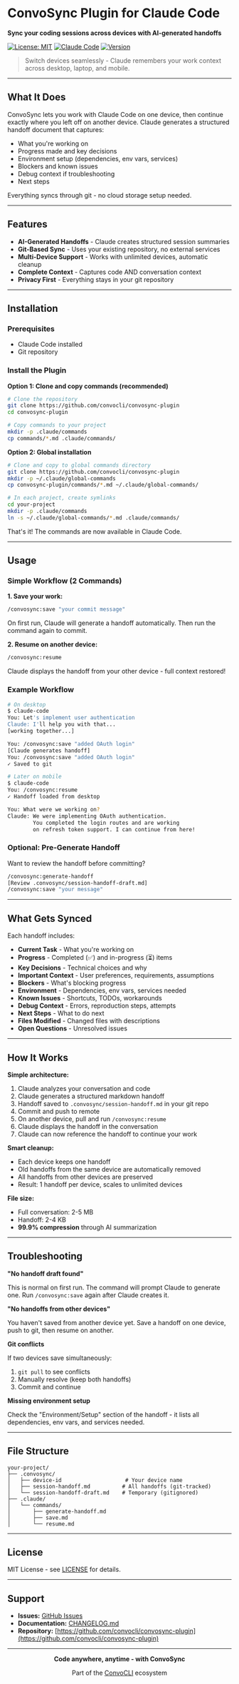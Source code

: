 # ConvoSync Plugin for Claude Code

**Sync your coding sessions across devices with AI-generated handoffs**

[![License: MIT](https://img.shields.io/badge/License-MIT-yellow.svg)](https://opensource.org/licenses/MIT)
[![Claude Code](https://img.shields.io/badge/Claude-Code-blue.svg)](https://claude.ai/code)
[![Version](https://img.shields.io/badge/version-1.0.0-brightgreen.svg)](https://github.com/convocli/convosync-plugin/blob/main/CHANGELOG.md)

> Switch devices seamlessly - Claude remembers your work context across desktop, laptop, and mobile.

---

## What It Does

ConvoSync lets you work with Claude Code on one device, then continue exactly where you left off on another device. Claude generates a structured handoff document that captures:

- What you're working on
- Progress made and key decisions
- Environment setup (dependencies, env vars, services)
- Blockers and known issues
- Debug context if troubleshooting
- Next steps

Everything syncs through git - no cloud storage setup needed.

---

## Features

- **AI-Generated Handoffs** - Claude creates structured session summaries
- **Git-Based Sync** - Uses your existing repository, no external services
- **Multi-Device Support** - Works with unlimited devices, automatic cleanup
- **Complete Context** - Captures code AND conversation context
- **Privacy First** - Everything stays in your git repository

---

## Installation

### Prerequisites

- Claude Code installed
- Git repository

### Install the Plugin

**Option 1: Clone and copy commands (recommended)**

```bash
# Clone the repository
git clone https://github.com/convocli/convosync-plugin
cd convosync-plugin

# Copy commands to your project
mkdir -p .claude/commands
cp commands/*.md .claude/commands/
```

**Option 2: Global installation**

```bash
# Clone and copy to global commands directory
git clone https://github.com/convocli/convosync-plugin
mkdir -p ~/.claude/global-commands
cp convosync-plugin/commands/*.md ~/.claude/global-commands/

# In each project, create symlinks
cd your-project
mkdir -p .claude/commands
ln -s ~/.claude/global-commands/*.md .claude/commands/
```

That's it! The commands are now available in Claude Code.

---

## Usage

### Simple Workflow (2 Commands)

**1. Save your work:**

```bash
/convosync:save "your commit message"
```

On first run, Claude will generate a handoff automatically. Then run the command again to commit.

**2. Resume on another device:**

```bash
/convosync:resume
```

Claude displays the handoff from your other device - full context restored!

### Example Workflow

```bash
# On desktop
$ claude-code
You: Let's implement user authentication
Claude: I'll help you with that...
[working together...]

You: /convosync:save "added OAuth login"
[Claude generates handoff]
You: /convosync:save "added OAuth login"
✓ Saved to git

# Later on mobile
$ claude-code
You: /convosync:resume
✓ Handoff loaded from desktop

You: What were we working on?
Claude: We were implementing OAuth authentication.
        You completed the login routes and are working
        on refresh token support. I can continue from here!
```

### Optional: Pre-Generate Handoff

Want to review the handoff before committing?

```bash
/convosync:generate-handoff
[Review .convosync/session-handoff-draft.md]
/convosync:save "your message"
```

---

## What Gets Synced

Each handoff includes:

- **Current Task** - What you're working on
- **Progress** - Completed (✅) and in-progress (⏳) items
- **Key Decisions** - Technical choices and why
- **Important Context** - User preferences, requirements, assumptions
- **Blockers** - What's blocking progress
- **Environment** - Dependencies, env vars, services needed
- **Known Issues** - Shortcuts, TODOs, workarounds
- **Debug Context** - Errors, reproduction steps, attempts
- **Next Steps** - What to do next
- **Files Modified** - Changed files with descriptions
- **Open Questions** - Unresolved issues

---

## How It Works

**Simple architecture:**

1. Claude analyzes your conversation and code
2. Claude generates a structured markdown handoff
3. Handoff saved to `.convosync/session-handoff.md` in your git repo
4. Commit and push to remote
5. On another device, pull and run `/convosync:resume`
6. Claude displays the handoff in the conversation
7. Claude can now reference the handoff to continue your work

**Smart cleanup:**
- Each device keeps one handoff
- Old handoffs from the same device are automatically removed
- All handoffs from other devices are preserved
- Result: 1 handoff per device, scales to unlimited devices

**File size:**
- Full conversation: 2-5 MB
- Handoff: 2-4 KB
- **99.9% compression** through AI summarization

---

## Troubleshooting

**"No handoff draft found"**

This is normal on first run. The command will prompt Claude to generate one. Run `/convosync:save` again after Claude creates it.

**"No handoffs from other devices"**

You haven't saved from another device yet. Save a handoff on one device, push to git, then resume on another.

**Git conflicts**

If two devices save simultaneously:
1. `git pull` to see conflicts
2. Manually resolve (keep both handoffs)
3. Commit and continue

**Missing environment setup**

Check the "Environment/Setup" section of the handoff - it lists all dependencies, env vars, and services needed.

---

## File Structure

```
your-project/
├── .convosync/
│   ├── device-id                    # Your device name
│   ├── session-handoff.md          # All handoffs (git-tracked)
│   └── session-handoff-draft.md    # Temporary (gitignored)
├── .claude/
│   └── commands/
│       ├── generate-handoff.md
│       ├── save.md
│       └── resume.md
```

---

## License

MIT License - see [LICENSE](LICENSE) for details.

---

## Support

- **Issues:** [GitHub Issues](https://github.com/convocli/convosync-plugin/issues)
- **Documentation:** [CHANGELOG.md](CHANGELOG.md)
- **Repository:** [https://github.com/convocli/convosync-plugin](https://github.com/convocli/convosync-plugin)

---

<div align="center">

**Code anywhere, anytime - with ConvoSync**

Part of the [ConvoCLI](https://github.com/convocli) ecosystem

</div>
